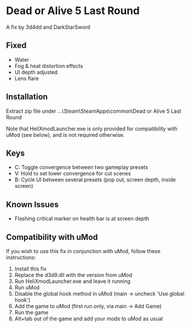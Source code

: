Dead or Alive 5 Last Round
==========================

A fix by 3d4dd and DarkStarSword

Fixed
-----
- Water
- Fog & heat distortion effects
- UI depth adjusted
- Lens flare

Installation
------------
Extract zip file under ...\Steam\SteamApps\common\Dead or Alive 5 Last Round

Note that HeliXmodLauncher.exe is only provided for compatibility with uMod
(see below), and is not required otherwise.

Keys
----
- C: Toggle convergence between two gameplay presets
- V: Hold to set lower convergence for cut scenes
- B: Cycle UI between several presets (pop out, screen depth, inside screen)

Known Issues
------------
- Flashing critical marker on health bar is at screen depth

Compatibility with uMod
-----------------------
If you wish to use this fix in conjunction with uMod, follow these instructions:

1. Install this fix
2. Replace the d3d9.dll with the version from uMod
3. Run HeliXmodLauncher.exe and leave it running
4. Run uMod
5. Disable the global hook method in uMod (main -> uncheck 'Use global hook')
6. Add the game to uMod (first run only, via main -> Add Game)
7. Run the game
8. Alt+tab out of the game and add your mods to uMod as usual
